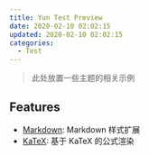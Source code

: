 ```yaml
---
title: Yun Test Preview
date: 2020-02-10 02:02:15
updated: 2020-02-10 02:02:15
categories:
  - Test
---
```


> 此处放置一些主题的相关示例

## Features

- [Markdown](./markdown.html): Markdown 样式扩展
- [KaTeX](./katex.html): 基于 KaTeX 的公式渲染

